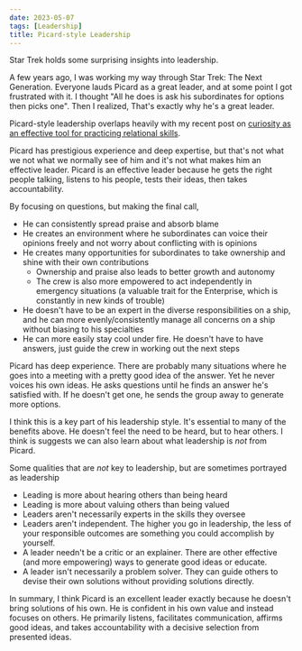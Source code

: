 ```yaml
---
date: 2023-05-07
tags: [Leadership]
title: Picard-style Leadership
---
```


Star Trek holds some surprising insights into leadership.
<!--more-->

A few years ago, I was working my way through Star Trek: The Next Generation.
Everyone lauds Picard as a great leader, and at some point I got frustrated with it. 
I thought "All he does is ask his subordinates for options then picks one". 
Then I realized, That's exactly why he's a great leader.

Picard-style leadership overlaps heavily with my recent post on [curiosity as an effective tool for practicing relational skills](../draft/2023-05-05-Curiosity-and-leadership.md).

Picard has prestigious experience and deep expertise, but that's not what we not what we normally see of him and it's not what makes him an effective leader.
Picard is an effective leader because he gets the right people talking, listens to his people, tests their ideas, then takes accountability.

By focusing on questions, but making the final call,
- He can consistently spread praise and absorb blame
- He creates an environment where he subordinates can voice their opinions freely and not worry about conflicting with is opinions
- He creates many opportunities for subordinates to take ownership and shine with their own contributions
  - Ownership and praise also leads to better growth and autonomy
  - The crew is also more empowered to act independently in emergency situations (a valuable trait for the Enterprise, which is constantly in new kinds of trouble)
- He doesn't have to be an expert in the diverse responsibilities on a ship, and he can more evenly/consistently manage all concerns on a ship without biasing to his specialties
- He can more easily stay cool under fire. He doesn't have to have answers, just guide the crew in working out the next steps

Picard has deep experience. There are probably many situations where he goes into a meeting with a pretty good idea of the answer. Yet he never voices his own ideas. He asks questions until he finds an answer he's satisfied with. If he doesn't get one, he sends the group away to generate more options.

I think this is a key part of his leadership style. It's essential to many of the benefits above. He doesn't feel the need to be heard, but to hear others. I think is suggests we can also learn about what leadership is *not* from Picard.

Some qualities that are *not* key to leadership, but are sometimes portrayed as leadership
- Leading is more about hearing others than being heard
- Leading is more about valuing others than being valued
- Leaders aren't necessarily experts in the skills they oversee
- Leaders aren't independent. The higher you go in leadership, the less of your responsible outcomes are something you could accomplish by yourself.
- A leader needn't be a critic or an explainer. There are other effective (and more empowering) ways to generate good ideas or educate.
- A leader isn't necessarily a problem solver. They can guide others to devise their own solutions without providing solutions directly. 



In summary, I think Picard is an excellent leader exactly because he doesn't bring solutions of his own. He is confident in his own value and instead focuses on others. He primarily listens, facilitates communication, affirms good ideas, and takes accountability with a decisive selection from presented ideas.